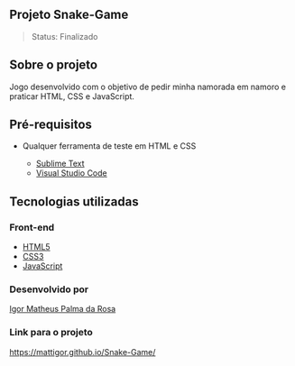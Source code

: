 ## Projeto Snake-Game

> Status: Finalizado

## Sobre o projeto

Jogo desenvolvido com o objetivo de pedir minha namorada em namoro e praticar HTML, CSS e JavaScript.

## Pré-requisitos

- Qualquer ferramenta de teste em HTML e CSS

  - [Sublime Text](https://www.sublimetext.com/)
  - [Visual Studio Code](https://code.visualstudio.com/)

## Tecnologias utilizadas

### Front-end

 - [HTML5](https://devdocs.io/html/)
 - [CSS3](https://devdocs.io/css/)
 - [JavaScript](https://devdocs.io/javascript/)

### Desenvolvido por

[Igor Matheus Palma da Rosa](https://github.com/mattigor/)

### Link para o projeto

https://mattigor.github.io/Snake-Game/
